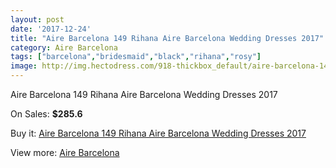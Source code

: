 ```yaml
---
layout: post
date: '2017-12-24'
title: "Aire Barcelona 149 Rihana Aire Barcelona Wedding Dresses 2017"
category: Aire Barcelona
tags: ["barcelona","bridesmaid","black","rihana","rosy"]
image: http://img.hectodress.com/918-thickbox_default/aire-barcelona-149-rihana-aire-barcelona-wedding-dresses-2013.jpg
---
```

Aire Barcelona 149 Rihana Aire Barcelona Wedding Dresses 2017

On Sales: **$285.6**
<a href="https://www.hectodress.com/aire-barcelona/600-aire-barcelona-149-rihana-aire-barcelona-wedding-dresses-2013.html"><amp-img layout="responsive" width="600" height="600" src="//img.hectodress.com/918-thickbox_default/aire-barcelona-149-rihana-aire-barcelona-wedding-dresses-2013.jpg" alt="Aire Barcelona 149 Rihana Aire Barcelona Wedding Dresses 2017 0" /></a>
<a href="https://www.hectodress.com/aire-barcelona/600-aire-barcelona-149-rihana-aire-barcelona-wedding-dresses-2013.html"><amp-img layout="responsive" width="600" height="600" src="//img.hectodress.com/919-thickbox_default/aire-barcelona-149-rihana-aire-barcelona-wedding-dresses-2013.jpg" alt="Aire Barcelona 149 Rihana Aire Barcelona Wedding Dresses 2017 1" /></a>

Buy it: [Aire Barcelona 149 Rihana Aire Barcelona Wedding Dresses 2017](https://www.hectodress.com/aire-barcelona/600-aire-barcelona-149-rihana-aire-barcelona-wedding-dresses-2013.html "Aire Barcelona 149 Rihana Aire Barcelona Wedding Dresses 2017")

View more: [Aire Barcelona](https://www.hectodress.com/7-aire-barcelona "Aire Barcelona")